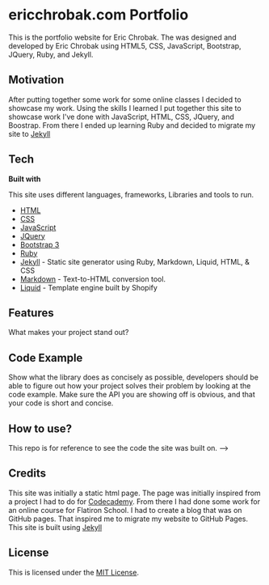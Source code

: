 # ericchrobak.com Portfolio
This is the portfolio website for Eric Chrobak. The was designed and developed by Eric Chrobak using HTML5, CSS, JavaScript, Bootstrap, JQuery, Ruby, and Jekyll.


## Motivation
After putting together some work for some online classes I decided to showcase my work. Using the skills I learned I put together this site to showcase work I've done with JavaScript, HTML, CSS, JQuery, and Boostrap. From there I ended up learning Ruby and decided to migrate my site to [Jekyll](https://www.jekyllrb.com)

## Tech

**Built with**

This site uses different languages, frameworks, Libraries and tools to run.

  - [HTML](https://developer.mozilla.org/en-US/docs/Web/HTML)
  - [CSS](https://developer.mozilla.org/en-US/docs/Web/CSS)
  - [JavaScript](https://developer.mozilla.org/en-US/docs/Web/JavaScript)
  - [JQuery](https://jquery.com/)
  - [Bootstrap 3](https://getbootstrap.com/docs/3.4/css/)
  - [Ruby](https://ruby-doc.org/)
  - [Jekyll](https://www.jekyllrb.com) - Static site generator using Ruby, Markdown, Liquid, HTML, & CSS
  - [Markdown](https://daringfireball.net/projects/markdown/) - Text-to-HTML conversion tool.
  - [Liquid](https://github.com/Shopify/liquid/wiki) - Template engine built by Shopify

## Features
What makes your project stand out?

## Code Example
Show what the library does as concisely as possible, developers should be able to figure out how your project solves their problem by looking at the code example. Make sure the API you are showing off is obvious, and that your code is short and concise.

## How to use?
This repo is for reference to see the code the site was built on. -->

<!-- ## Contribute
Bug reports and pull requests are welcome on GitHub at https://github.com/epunx2/coffee-cli-app. This project is intended to be a safe, welcoming space for collaboration, and contributors are expected to adhere to the Contributor Covenant [code of conduct](https://github.com/epunx2/coffee-cli-app/coffee-cli-app/CODE_OF_CONDUCT.md). -->

## Credits
This site was initially a static html page. The page was initially inspired from a project I had to do for [Codecademy](https://www.codecademy.com). From there I had done some work for an online course for Flatiron School. I had to create a blog that was on GitHub pages. That inspired me to migrate my website to GitHub Pages. This site is built using [Jekyll](https://jekyllrb.com)

## License
This is licensed under the [MIT License](https://opensource.org/licenses/MIT).
